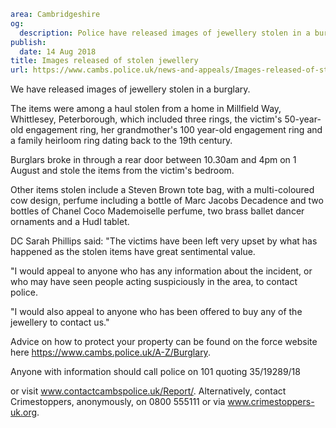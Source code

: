 ```yaml
area: Cambridgeshire
og:
  description: Police have released images of jewellery stolen in a burglary.
publish:
  date: 14 Aug 2018
title: Images released of stolen jewellery
url: https://www.cambs.police.uk/news-and-appeals/Images-released-of-stolen-jewellery-Millfield-Way
```

We have released images of jewellery stolen in a burglary.

The items were among a haul stolen from a home in Millfield Way, Whittlesey, Peterborough, which included three rings, the victim's 50-year-old engagement ring, her grandmother's 100 year-old engagement ring and a family heirloom ring dating back to the 19th century.

Burglars broke in through a rear door between 10.30am and 4pm on 1 August and stole the items from the victim's bedroom.

Other items stolen include a Steven Brown tote bag, with a multi-coloured cow design, perfume including a bottle of Marc Jacobs Decadence and two bottles of Chanel Coco Mademoiselle perfume, two brass ballet dancer ornaments and a Hudl tablet.

DC Sarah Phillips said: "The victims have been left very upset by what has happened as the stolen items have great sentimental value.

"I would appeal to anyone who has any information about the incident, or who may have seen people acting suspiciously in the area, to contact police.

"I would also appeal to anyone who has been offered to buy any of the jewellery to contact us."

Advice on how to protect your property can be found on the force website here https://www.cambs.police.uk/A-Z/Burglary.

Anyone with information should call police on 101 quoting 35/19289/18

or visit www.contactcambspolice.uk/Report/. Alternatively, contact Crimestoppers, anonymously, on 0800 555111 or via www.crimestoppers-uk.org.
